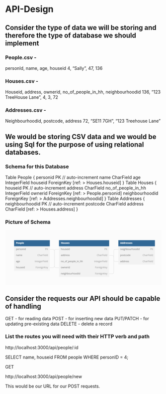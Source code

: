 # API-Design

## Consider the type of data we will be storing and therefore the type of database we should implement

### People.csv -
personId, name, age, houseid
4, “Sally”, 47, 136

### Houses.csv -
Houseid, address, ownerid, no_of_people_in_hh, neighbourhoodid
136, “123 TreeHouse Lane”, 4, 3, 72

### Addresses.csv -
Neighbourhoodid, postcode, address
72, “SE11 7GH”, “123 Treehouse Lane”

## We would be storing CSV data and we would be using Sql for the purpose of using relational databases.

### Schema for this Database

Table People {
 personid PK // auto-increment
 name CharField
 age IntegerField
 houseid ForeignKey [ref: > Houses.houseid]
}
Table Houses {
 houseid PK // auto-increment
 address CharField
 no_of_people_in_hh IntegerField
 ownerid ForeignKey [ref: > People.personid]
 neighbourhoodid ForeignKey [ref: > Addresses.neighbourhoodid]
}
Table Addresses {
 neighbourhoodid PK // auto-increment
 postcode CharField
 address CharField [ref: > Houses.address]
}

### Picture of Schema

![alt text](https://github.com/codingkompot/API-Design/blob/main/Screenshot_3.png?raw=true)

## Consider the requests our API should be capable of handling

GET - for reading data
POST - for inserting new data
PUT/PATCH - for updating pre-existing data
DELETE - delete a record

### List the routes you will need with their HTTP verb and path

http://localhost:3000/api/people/:id

SELECT name, houseid FROM people WHERE personID = 4;

GET

http://localhost:3000/api/people/new

This would be our URL for our POST requests.
